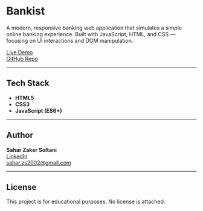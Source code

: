 #  Bankist 

A modern, responsive banking web application that simulates a simple online banking experience. Built with JavaScript, HTML, and CSS — focusing on UI interactions and DOM manipulation.

[Live Demo](https://bankist-bank-project.netlify.app/)  
[GitHub Repo](https://github.com/saharzakersoltani/Bankist)

---

##  Tech Stack

- **HTML5**  
- **CSS3**  
- **JavaScript (ES6+)**

---

##  Author

**Sahar Zaker Soltani**  
[LinkedIn](https://www.linkedin.com/in/sahar-zaker-soltani/)  
sahar.zs2002@gmail.com

---

##  License

This project is for educational purposes. No license is attached.
